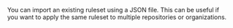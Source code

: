 You can import an existing ruleset using a JSON file. This can be useful if you want to apply the same ruleset to multiple repositories or organizations.
